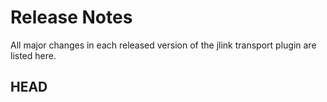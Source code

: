# Release Notes

All major changes in each released version of the jlink transport plugin are
listed here.

## HEAD
